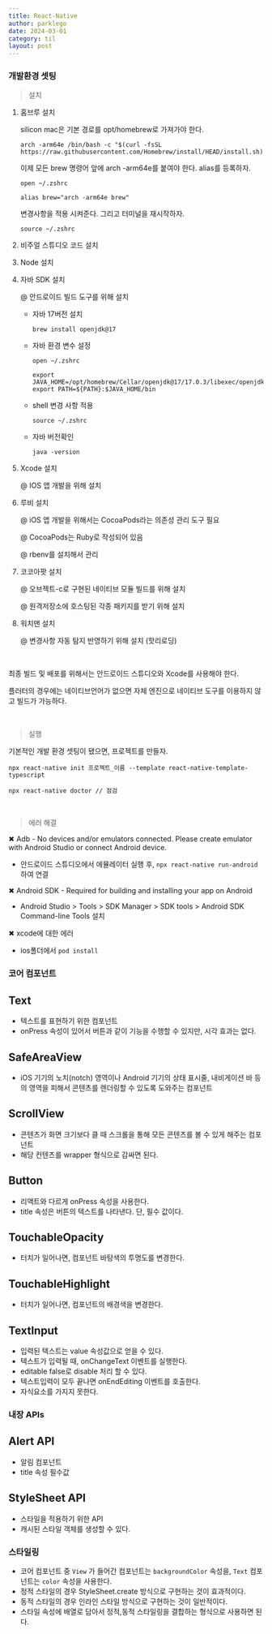 ```yaml
---
title: React-Native
author: parklego
date: 2024-03-01
category: til
layout: post
---
```


### 개발환경 셋팅

> 설치

1. 홈브루 설치

   silicon mac은 기본 경로를 opt/homebrew로 가져가야 한다.

   ```
   arch -arm64e /bin/bash -c "$(curl -fsSL https://raw.githubusercontent.com/Homebrew/install/HEAD/install.sh)"
   ```

   이제 모든 brew 명령어 앞에 arch -arm64e를 붙여야 한다. alias를 등록하자.

   ```
   open ~/.zshrc
   ```

   ```
   alias brew="arch -arm64e brew"
   ```

   변경사항을 적용 시켜준다. 그리고 터미널을 재시작하자.

   ```
   source ~/.zshrc
   ```

2. 비주얼 스튜디오 코드 설치

3. Node 설치

4. 자바 SDK 설치

   @ 안드로이드 빌드 도구를 위해 설치

   - 자바 17버전 설치

     `brew install openjdk@17`

   - 자바 환경 변수 설정

     `open ~/.zshrc`

     ```
     export JAVA_HOME=/opt/homebrew/Cellar/openjdk@17/17.0.3/libexec/openjdk.jdk/Contents/Home
     export PATH=${PATH}:$JAVA_HOME/bin
     ```

   - shell 변경 사항 적용

     `source ~/.zshrc`

   - 자바 버전확인

     `java -version`

5. Xcode 설치

   @ IOS 앱 개발을 위해 설치

6. 루비 설치

   @ iOS 앱 개발을 위해서는 CocoaPods라는 의존성 관리 도구 필요

   @ CocoaPods는 Ruby로 작성되어 있음

   @ rbenv를 설치해서 관리

7. 코코아팟 설치

   @ 오브젝트-c로 구현된 네이티브 모듈 빌드를 위해 설치

   @ 원격저장소에 호스팅된 각종 패키지를 받기 위해 설치

8. 워치맨 설치

   @ 변경사항 자동 탐지 반영하기 위해 설치 (핫리로딩)

<br/>

최종 빌드 및 배포를 위해서는 안드로이드 스튜디오와 Xcode를 사용해야 한다.

플러터의 경우에는 네이티브언어가 없으면 자체 엔진으로 네이티브 도구를 이용하지 않고 빌드가 가능하다.

<br/>

> 실행

기본적인 개발 환경 셋팅이 됐으면, 프로젝트를 만들자.

```
npx react-native init 프로젝트_이름 --template react-native-template-typescript

npx react-native doctor // 점검
```

<br/>

> 에러 해결

✖ Adb - No devices and/or emulators connected. Please create emulator with Android Studio or connect Android device.

- 안드로이드 스튜디오에서 에뮬레이터 실행 후, `npx react-native run-android` 하여 연결

✖ Android SDK - Required for building and installing your app on Android

- Android Studio > Tools > SDK Manager > SDK tools > Android SDK Command-line Tools 설치

✖ xcode에 대한 에러

- ios폴더에서 `pod install`

### 코어 컴포넌트

## Text

- 텍스트를 표현하기 위한 컴포넌트
- onPress 속성이 있어서 버튼과 같이 기능을 수행할 수 있지만, 시각 효과는 없다.

## SafeAreaView

- iOS 기기의 노치(notch) 영역이나 Android 기기의 상태 표시줄, 내비게이션 바 등의 영역을 피해서 콘텐츠를 렌더링할 수 있도록 도와주는 컴포넌트

## ScrollView

- 콘텐츠가 화면 크기보다 클 때 스크롤을 통해 모든 콘텐츠를 볼 수 있게 해주는 컴포넌트
- 해당 컨텐츠를 wrapper 형식으로 감싸면 된다.

## Button

- 리액트와 다르게 onPress 속성을 사용한다.
- title 속성은 버튼의 텍스트를 나타낸다. 단, 필수 값이다.

## TouchableOpacity

- 터치가 일어나면, 컴포넌트 바탕색의 투명도를 변경한다.

## TouchableHighlight

- 터치가 일어나면, 컴포넌트의 배경색을 변경한다.

## TextInput

- 입력된 텍스트는 value 속성값으로 얻을 수 있다.
- 텍스트가 입력될 때, onChangeText 이벤트를 실행한다.
- editable false로 disable 처리 할 수 있다.
- 텍스트입력이 모두 끝나면 onEndEditing 이벤트를 호출한다.
- 자식요소를 가지지 못한다.

### 내장 APIs

## Alert API

- 알림 컴포넌트
- title 속성 필수값

## StyleSheet API

- 스타일을 적용하기 위한 API
- 캐시된 스타일 객체를 생성할 수 있다.

### 스타일링

- 코어 컴포넌트 중 `View` 가 들어간 컴포넌트는 `backgroundColor` 속성을, `Text` 컴포넌트는 `color` 속성을 사용한다.
- 정적 스타일의 경우 StyleSheet.create 방식으로 구현하는 것이 효과적이다.
- 동적 스타일의 경우 인라인 스타일 방식으로 구현하는 것이 일반적이다.
- 스타일 속성에 배열로 담아서 정적,동적 스타일링을 결합하는 형식으로 사용하면 된다.
